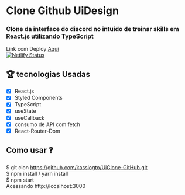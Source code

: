 # Clone Github UiDesign
### Clone da interface do discord no intuido de treinar skills em React.js utilizando TypeScript
Link com Deploy <a href='https://uiclon-github.netlify.app/'>Aqui</a>
<br>
[![Netlify Status](https://api.netlify.com/api/v1/badges/610deac3-5728-4c5f-8ee6-8afaa2a17693/deploy-status)](https://uiclon-github.netlify.app/)

## :trophy: tecnologias Usadas
 - [x] React.js
 - [x] Styled Components
 - [x] TypeScript
 - [x] useState
 - [x] useCallback
 - [x] consumo de API com fetch
 - [x] React-Router-Dom
 
## Como usar :question:

$ git clon https://github.com/kassiogto/UiClone-GitHub.git
<br>
$ npm install / yarn install
<br>
$ npm start
<br>
Acessando http://localhost:3000

